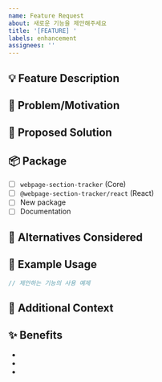 ```yaml
---
name: Feature Request
about: 새로운 기능을 제안해주세요
title: '[FEATURE] '
labels: enhancement
assignees: ''
---
```


## 💡 Feature Description

<!-- 제안하는 기능에 대한 명확한 설명 -->

## 🎯 Problem/Motivation

<!-- 이 기능이 해결하는 문제나 사용 사례를 설명해주세요 -->

## 💭 Proposed Solution

<!-- 어떻게 구현되기를 원하는지 설명해주세요 -->

## 📦 Package

<!-- 관련 패키지를 선택해주세요 -->

- [ ] `webpage-section-tracker` (Core)
- [ ] `@webpage-section-tracker/react` (React)
- [ ] New package
- [ ] Documentation

## 🔄 Alternatives Considered

<!-- 고려한 다른 방법이 있나요? -->

## 📝 Example Usage

```typescript
// 제안하는 기능의 사용 예제
```

## 🎨 Additional Context

<!-- 추가 정보, 스크린샷, 링크 등 -->

## ✨ Benefits

<!-- 이 기능이 가져올 이점들 -->

- 
- 
- 

